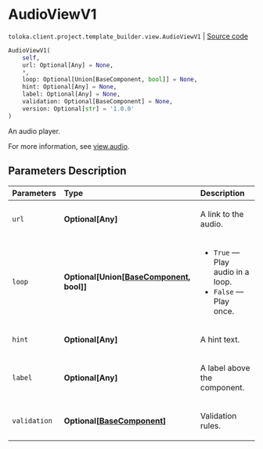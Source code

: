 # AudioViewV1
`toloka.client.project.template_builder.view.AudioViewV1` | [Source code](https://github.com/Toloka/toloka-kit/blob/v1.2.1/src/client/project/template_builder/view.py#L109)

```python
AudioViewV1(
    self,
    url: Optional[Any] = None,
    *,
    loop: Optional[Union[BaseComponent, bool]] = None,
    hint: Optional[Any] = None,
    label: Optional[Any] = None,
    validation: Optional[BaseComponent] = None,
    version: Optional[str] = '1.0.0'
)
```

An audio player.


For more information, see [view.audio](https://toloka.ai/docs/template-builder/reference/view.audio).

## Parameters Description

| Parameters | Type | Description |
| :----------| :----| :-----------|
`url`|**Optional\[Any\]**|<p>A link to the audio.</p>
`loop`|**Optional\[Union\[[BaseComponent](toloka.client.project.template_builder.base.BaseComponent.md), bool\]\]**|<ul> <li>`True` — Play audio in a loop.</li> <li>`False` — Play once.</li> </ul>
`hint`|**Optional\[Any\]**|<p>A hint text.</p>
`label`|**Optional\[Any\]**|<p>A label above the component.</p>
`validation`|**Optional\[[BaseComponent](toloka.client.project.template_builder.base.BaseComponent.md)\]**|<p>Validation rules.</p>
